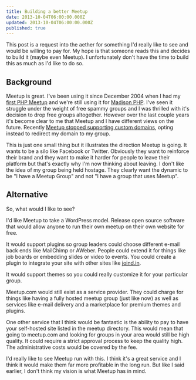 ```yaml
---
title: Building a better Meetup
date: 2013-10-04T06:00:00.000Z
updated: 2013-10-04T06:00:00.000Z
published: true
---
```


This post is a request into the aether for something I'd really like to see and would be willing to pay for.  My hope is that someone reads this and decides to build it (maybe even Meetup).  I unfortunately don't have the time to build this as much as I'd like to do so.

## Background

Meetup is great.  I've been using it since December 2004 when I had my [first PHP Meetup](/essays/first-php-meetup/) and we're still using it for [Madison PHP](http://www.madisonphp.com/).  I've seen it struggle under the weight of free spammy groups and I was thrilled with it's decision to drop free groups altogether.  However over the last couple years it's become clear to me that Meetup and I have different views on the future.  Recently [Meetup stopped supporting custom domains](https://web.archive.org/web/20130615121438/http://www.discussmeetup.com/forum/meetup-updates/the-latest-change-custom-domains/), opting instead to redirect my domain to my group.

This is just one small thing but it illustrates the direction Meetup is going.  It wants to be a silo like Facebook or Twitter.  Obviously they want to reinforce their brand and they want to make it harder for people to leave their platform but that's exactly why I'm now thinking about leaving.  I don't like the idea of my group being held hostage.  They clearly want the dynamic to be "I have a Meetup Group" and not "I have a group that uses Meetup".

## Alternative

So, what would I like to see?

I'd like Meetup to take a WordPress model.  Release open source software that would allow anyone to run their own meetup on their own website for free.

It would support plugins so group leaders could choose different e-mail back ends like MailChimp or AWeber.  People could extend it for things like job boards or embedding slides or video to events.  You could create a plugin to integrate your site with other sites like [joind.in](http://joind.in/).

It would support themes so you could really customize it for your particular group.

Meetup.com would still exist as a service provider.  They could charge for things like having a fully hosted meetup group (just like now) as well as services like e-mail delivery and a marketplace for premium themes and plugins.

One other service that I think would be fantastic is the ability to pay to have your self-hosted site listed in the meetup directory.  This would mean that going to meetup.com and looking for groups in your area would still be high quality.  It could require a strict approval process to keep the quality high.  The administrative costs would be covered by the fee.

I'd really like to see Meetup run with this.  I think it's a great service and I think it would make them far more profitable in the long run.  But like I said earlier, I don't think my vision is what Meetup has in mind.

